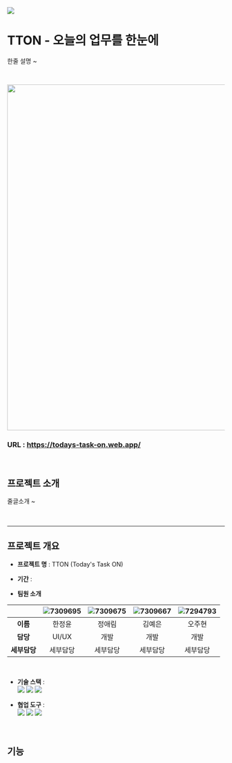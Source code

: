 <img src="https://capsule-render.vercel.app/api?type=soft&color=81CAFF&animation=blinking&height=200&section=header&text=TODAY'S%20TASK%20ON&fontSize=60&fontColor=ffffff" />

# TTON - 오늘의 업무를 한눈에
한줄 설명 ~

<br>
<p align="center"><img src="https://github.com/Ohjju/TTON/assets/136290438/b2bbed09-acff-4be0-8810-ae946948ad05" width="800" height:"450"></p>

### URL : https://todays-task-on.web.app/
<br>

## 프로젝트 소개 
줄글소개 ~
<br><br><br>
<hr>

## 프로젝트 개요
- **프로젝트 명** : TTON (Today's Task ON)

- **기간** :

- **팀원 소개**
  
||![7309695](https://github.com/Ohjju/TTON/assets/136290438/ab2a0e1b-b2b5-4ddf-9a0d-64d69f956804)|![7309675](https://github.com/Ohjju/TTON/assets/136290438/dc7f7c1c-149e-4929-b2ea-7e65f7a93979)|![7309667](https://github.com/Ohjju/TTON/assets/136290438/8b39bdaa-eeae-45c4-8543-2089fc9033d3)|![7294793](https://github.com/Ohjju/TTON/assets/136290438/f356d534-3e36-42f7-9695-f6289ca47e76)|
|:-----:|:--:|:--:|:--:|:--:|
|**이름**|한정윤|정애림|김예은|오주현|
|**담당**|UI/UX|개발|개발|개발|
|**세부담당**|세부담당|세부담당|세부담당|세부담당|


<br>

- **기술 스택** : <br>
<img src="https://img.shields.io/badge/javascript-F7DF1E?style=for-the-badge&logo=javascript&logoColor=black"> <img src="https://img.shields.io/badge/html5-E34F26?style=for-the-badge&logo=html5&logoColor=white"> <img src="https://img.shields.io/badge/css-1572B6?style=for-the-badge&logo=css3&logoColor=white">

- **협업 도구** : <br>
<img src="https://img.shields.io/badge/Git-181717?style=for-the-badge&logo=github&logoColor=white"> <img src="https://img.shields.io/badge/Slack-4A154B?style=for-the-badge&logo=slack&logoColor=whit"> <img src="https://img.shields.io/badge/Notion-e1e1e1?style=for-the-badge&logo=notion&logoColor=black">
<br/><br/><br/>
  
## 기능
